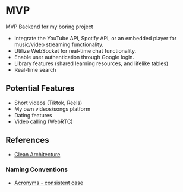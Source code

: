 # MVP

MVP Backend for my boring project

- Integrate the YouTube API, Spotify API, or an embedded player for music/video streaming functionality.
- Utilize WebSocket for real-time chat functionality.
- Enable user authentication through Google login.
- Library features (shared learning resources, and lifelike tables)
- Real-time search

## Potential Features

- Short videos (Tiktok, Reels)
- My own videos/songs platform
- Dating features
- Video calling (WebRTC)

## References

- [Clean Architecture](https://medium.com/@rayato159/how-to-implement-clean-architecture-in-golang-en-f50d66378ebf)

### Naming Conventions

- [Acronyms - consistent case](https://go.dev/wiki/CodeReviewComments#initialisms)